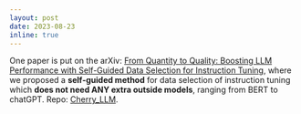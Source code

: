 ```yaml
---
layout: post
date: 2023-08-23
inline: true
---
```


One paper is put on the arXiv: [From Quantity to Quality: Boosting LLM Performance with Self-Guided Data Selection for Instruction Tuning](https://arxiv.org/abs/2308.12032), where we proposed a **self-guided method** for data selection of instruction tuning which **does not need ANY extra outside models**, ranging from BERT to chatGPT. Repo: [Cherry_LLM](https://github.com/MingLiiii/Cherry_LLM).
